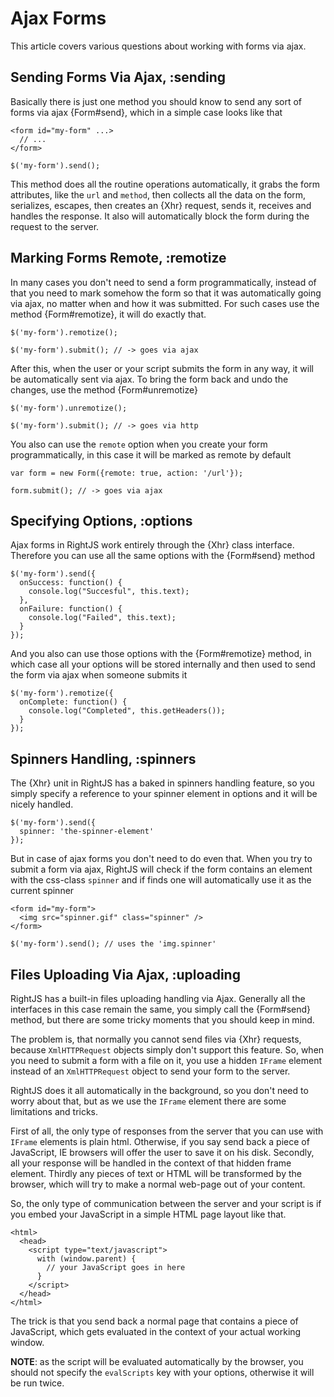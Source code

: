 # Ajax Forms

This article covers various questions about working with forms via ajax.

## Sending Forms Via Ajax, :sending

Basically there is just one method you should know to send any sort of forms
via ajax {Form#send}, which in a simple case looks like that

    <form id="my-form" ...>
      // ...
    </form>

    $('my-form').send();

This method does all the routine operations automatically, it grabs the form
attributes, like the `url` and `method`, then collects all the data on the
form, serializes, escapes, then creates an {Xhr} request, sends it, receives
and handles the response. It also will automatically block the form during the
request to the server.

## Marking Forms Remote, :remotize

In many cases you don't need to send a form programmatically, instead of that
you need to mark somehow the form so that it was automatically going via ajax,
no matter when and how it was submitted. For such cases use the method
{Form#remotize}, it will do exactly that.

    $('my-form').remotize();

    $('my-form').submit(); // -> goes via ajax

After this, when the user or your script submits the form in any way, it will
be automatically sent via ajax. To bring the form back and undo the changes,
use the method {Form#unremotize}

    $('my-form').unremotize();

    $('my-form').submit(); // -> goes via http

You also can use the `remote` option when you create your form
programmatically, in this case it will be marked as remote by default

    var form = new Form({remote: true, action: '/url'});

    form.submit(); // -> goes via ajax


## Specifying Options, :options

Ajax forms in RightJS work entirely through the {Xhr} class interface.
Therefore you can use all the same options with the {Form#send} method

    $('my-form').send({
      onSuccess: function() {
        console.log("Succesful", this.text);
      },
      onFailure: function() {
        console.log("Failed", this.text);
      }
    });

And you also can use those options with the {Form#remotize} method, in which
case all your options will be stored internally and then used to send the form
via ajax when someone submits it

    $('my-form').remotize({
      onComplete: function() {
        console.log("Completed", this.getHeaders());
      }
    });

## Spinners Handling, :spinners

The {Xhr} unit in RightJS has a baked in spinners handling feature, so you
simply specify a reference to your spinner element in options and it will be
nicely handled.

    $('my-form').send({
      spinner: 'the-spinner-element'
    });

But in case of ajax forms you don't need to do even that. When you try to
submit a form via ajax, RightJS will check if the form contains an element
with the css-class `spinner` and if finds one will automatically use it
as the current spinner

    <form id="my-form">
      <img src="spinner.gif" class="spinner" />
    </form>

    $('my-form').send(); // uses the 'img.spinner'

## Files Uploading Via Ajax, :uploading

RightJS has a built-in files uploading handling via Ajax. Generally all the
interfaces in this case remain the same, you simply call the {Form#send}
method, but there are some tricky moments that you should keep in mind.

The problem is, that normally you cannot send files via {Xhr} requests,
because `XmlHTTPRequest` objects simply don't support this feature. So, when
you need to submit a form with a file on it, you use a hidden `IFrame` element
instead of an `XmlHTTPRequest` object to send your form to the server.

RightJS does it all automatically in the background, so you don't need to
worry about that, but as we use the `IFrame` element there are some
limitations and tricks.

First of all, the only type of responses from the server that you can use with
`IFrame` elements is plain html. Otherwise, if you say send back a piece of
JavaScript, IE browsers will offer the user to save it on his disk.
Secondly, all your response will be handled in the context of that hidden
frame element. Thirdly any pieces of text or HTML will be transformed by the
browser, which will try to make a normal web-page out of your content.

So, the only type of communication between the server and your script is if
you embed your JavaScript in a simple HTML page layout like that.

    <html>
      <head>
        <script type="text/javascript">
          with (window.parent) {
            // your JavaScript goes in here
          }
        </script>
      </head>
    </html>

The trick is that you send back a normal page that contains a piece of
JavaScript, which gets evaluated in the context of your actual working window.

__NOTE__: as the script will be evaluated automatically by the browser, you
should not specify the `evalScripts` key with your options, otherwise it
will be run twice.

